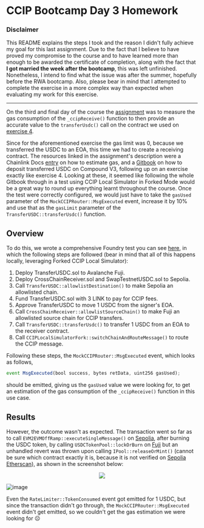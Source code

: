 # CCIP Bootcamp Day 3 Homework

### Disclaimer

This README explains the steps I took and the reason I didn't fully achieve my goal for this last assignment. Due to the fact that I believe to have proved my compromise to the course and to have learned more than enough to be awarded the certificate of completion, along with the fact that **I got married the week after the bootcamp**, this was left unfinished. Nonetheless, I intend to find what the issue was after the summer, hopefully before the RWA bootcamp. Also, please bear in mind that I attempted to complete the exercise in a more complex way than expected when evaluating my work for this exercise.

---

On the third and final day of the course the [assignment](https://cll-devrel.gitbook.io/ccip-bootcamp/day-3/day-3-homework) was to measure the gas consumption of the `_ccipReceive()` function to then provide an accurate value to the `transferUsdc()` call on the contract we used on [exercise 4](https://github.com/arynyestos/CCIP-Bootcamp-Exercise4). 

Since for the aforementioned exercise the gas limit was 0, because we transferred the USDC to an EOA, this time we had to create a receiving contract. The resources linked in the assignment's description were a Chainlink Docs [entry](https://docs.chain.link/ccip/tutorials/ccipreceive-gaslimit) on how to estimate gas, and a [Gitbook](https://cll-devrel.gitbook.io/ccip-masterclass-4/ccip-masterclass/exercise-2-deposit-transferred-usdc-to-compound-v3) on how to deposit transferred USDC on Compound V3, following up on an exercise exactly like exercise 4. Looking at these, it seemed like following the whole Gitbook through in a test using CCIP Local Simulator in Forked Mode would be a great way to round up everything learnt throughout the course. Once the test were correctly configured, we would just have to take the `gasUsed` parameter of the `MockCCIPRouter::MsgExecuted` event, increase it by 10% and use that as the `gasLimit` parameter of the `TransferUSDC::transferUsdc()` function.

## Overview
To do this, we wrote a comprehensive Foundry test you can see [here](https://github.com/arynyestos/CCIP-Bootcamp-Homework3/blob/main/test/TransferAndSwap.t.sol), in which the following steps are followed (bear in mind that all of this happens locally, leveraging Forked CCIP Local Simulator):

1. Deploy TransferUSDC.sol to Avalanche Fuji.
2. Deploy CrossChainReceiver.sol and SwapTestnetUSDC.sol to Sepolia.
3. Call `TransferUSDC::allowlistDestination()` to make Sepolia an allowlisted chain.
4. Fund TransferUSDC.sol with 3 LINK to pay for CCIP fees.
5. Approve TransferUSDC to move 1 USDC from the signer's EOA.
6. Call `CrossChainReceiver::allowlistSourceChain()` to make Fuji an allowlisted source chain for CCIP transfers.
7. Call `TransferUSDC::transferUsdc()` to transfer 1 USDC from an EOA to the receiver contract.
8. Call `CCIPLocalSimulatorFork::switchChainAndRouteMessage()` to route the CCIP message.

Following these steps, the `MockCCIPRouter::MsgExecuted` event, which looks as follows,

```JavaScript
event MsgExecuted(bool success, bytes retData, uint256 gasUsed);
```

should be emitted, giving us the `gasUsed` value we were looking for, to get an estimation of the gas consumption of the `_ccipReceive()` function in this use case.

## Results

However, the outcome wasn't as expected. The transaction went so far as to call `EVM2EVMOffRamp::executeSingleMessage()` on [Sepolia](https://sepolia.etherscan.io/address/0x000b26f604eAadC3D874a4404bde6D64a97d95ca#code), after burning the USDC token, by calling `USDCTokenPool::lockOrBurn` on [Fuji](https://testnet.snowtrace.io/address/0x4ED8867f9947A5fe140C9dC1c6f207F3489F501E/contract/43113/code) but an unhandled revert was thrown upon calling `IPool::releaseOrMint()` (cannot be sure which contract exactly it is, because it is not verified on [Sepolia Etherscan](https://sepolia.etherscan.io/address/0x3fF675B880aC9F67AC6f4342FfD9e99B80469bAd)), as shown in the screenshot below:

<p align="center">
  <img src="https://github.com/user-attachments/assets/e01966c7-c45f-4720-acf1-6dddb6e02c63">
</p>

![image](https://github.com/user-attachments/assets/e01966c7-c45f-4720-acf1-6dddb6e02c63)

Even the `RateLimiter::TokenConsumed` event got emitted for 1 USDC, but since the transaction didn't go through, the `MockCCIPRouter::MsgExecuted` event didn't get emitted, so we couldn't get the gas estimation we were looking for ☹
